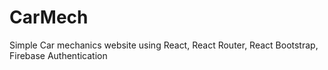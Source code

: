 # CarMech

Simple Car mechanics website using React, React Router, React Bootstrap, Firebase Authentication


